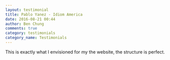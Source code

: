 ```yaml
---
layout: testimonial
title: Pablo Yanez - Idiom America
date: 2016-08-21 00:44
author: Ben Chung
comments: true
category: testimonials
category_name: Testimonials
---
```

This is exactly what I envisioned for my the website, the structure is perfect.
